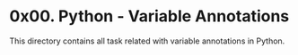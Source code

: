 # 0x00. Python - Variable Annotations
This directory contains all task related with variable annotations in Python.
